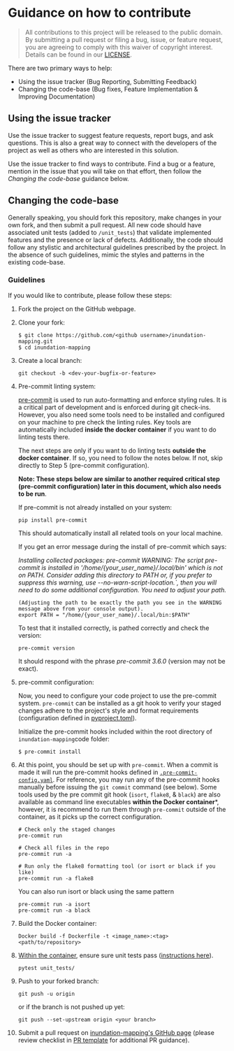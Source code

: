 # Guidance on how to contribute

> All contributions to this project will be released to the public domain.
> By submitting a pull request or filing a bug, issue, or
> feature request, you are agreeing to comply with this waiver of copyright interest.
> Details can be found in our [LICENSE](LICENSE).


There are two primary ways to help:
 - Using the issue tracker (Bug Reporting, Submitting Feedback)
 - Changing the code-base (Bug fixes, Feature Implementation & Improving Documentation)


## Using the issue tracker

Use the issue tracker to suggest feature requests, report bugs, and ask questions.
This is also a great way to connect with the developers of the project as well
as others who are interested in this solution.

Use the issue tracker to find ways to contribute. Find a bug or a feature, mention in
the issue that you will take on that effort, then follow the _Changing the code-base_
guidance below.


## Changing the code-base

Generally speaking, you should fork this repository, make changes in your
own fork, and then submit a pull request. All new code should have associated
unit tests (added to `/unit_tests`) that validate implemented features and the presence or lack of defects.
Additionally, the code should follow any stylistic and architectural guidelines
prescribed by the project. In the absence of such guidelines, mimic the styles
and patterns in the existing code-base.

### Guidelines

If you would like to contribute, please follow these steps:

1. Fork the project on the GitHub webpage.
2. Clone your fork:
    ```
    $ git clone https://github.com/<github username>/inundation-mapping.git
    $ cd inundation-mapping
    ```
3. Create a local branch:
    ```
    git checkout -b <dev-your-bugfix-or-feature>
    ```
4. Pre-commit linting system:

   [pre-commit](https://pre-commit.com/) is used to run auto-formatting and enforce styling rules.
   It is a critical part of development and is enforced during git check-ins. However, you also need some tools need to be installed and configured on your machine to pre check the linting rules. Key tools are automatically included **inside the docker container** if you want to do linting tests there.

   The next steps are only if you want to do linting tests **outside the docker container**. If so, you need to follow the notes below. If not, skip directly to Step 5 (pre-commit configuration).
   
   **Note: These steps below are similar to another required critical step (pre-commit configuration) later in this document, which also needs to be run**.

   If pre-commit is not already installed on your system:
   ```
   pip install pre-commit
   ```
   This should automatically install all related tools on your local machine.
   
   If you get an error message during the install of pre-commit which says:
   
   *Installing collected packages: pre-commit
       WARNING: The script pre-commit is installed in '/home/{your_user_name}/.local/bin' which is not on PATH.
       Consider adding this directory to PATH or, if you prefer to suppress this warning, use --no-warn-script-location.`,
   then you will need to do some additional configuration. You need to adjust your path.*
   ```
   (Adjusting the path to be exactly the path you see in the WARNING message above from your console output).
   export PATH = "/home/{your_user_name}/.local/bin:$PATH"
   ```
   To test that it installed correctly, is pathed correctly and check the version:
   ```
   pre-commit version
   ```
   It should respond with the phrase *pre-commit 3.6.0* (version may not be exact).


5. pre-commit configuration:
   
   Now, you need to configure your code project to use the pre-commit system.
   `pre-commit` can be installed as a git hook to verify your staged changes adhere to the project's style and format requirements (configuration defined in [pyproject.toml](/pyproject.toml)).

   Initialize the pre-commit hooks included within the root directory of `inundation-mapping`code folder:
    ```
    $ pre-commit install
    ```
    
6. At this point, you should be set up with `pre-commit`. When a commit is made it will run the pre-commit hooks defined in [`.pre-commit-config.yaml`](.pre-commit-config.yaml). For reference, you may run any of the pre-commit hooks manually before issuing the `git commit` command (see below). Some tools used by the pre commit git hook (`isort`, `flake8`, & `black`) are also available as command line executables **within the Docker container***, however, it is recommend to run them through `pre-commit` outside of the container, as it picks up the correct configuration.

   ```
   # Check only the staged changes
   pre-commit run

   # Check all files in the repo
   pre-commit run -a

   # Run only the flake8 formatting tool (or isort or black if you like)
   pre-commit run -a flake8
   ```
   You can also run isort or black using the same pattern
   ```
   pre-commit run -a isort
   pre-commit run -a black
   ```
7. Build the Docker container:
    ```
    Docker build -f Dockerfile -t <image_name>:<tag> <path/to/repository>
    ```
 
8.  [Within the container](README.md#startrun-the-docker-container), ensure sure unit tests pass ([instructions here](/unit_tests/README.md)).
    ```
    pytest unit_tests/
    ```
    
9. Push to your forked branch:
    ```
    git push -u origin
    ```
    or if the branch is not pushed up yet:
    ```
    git push --set-upstream origin <your branch>
    ```

10. Submit a pull request on [inundation-mapping's GitHub page](https://github.com/NOAA-OWP/inundation-mapping) (please review checklist in [PR template](/.github/PULL_REQUEST_TEMPLATE.md) for additional PR guidance).
   
